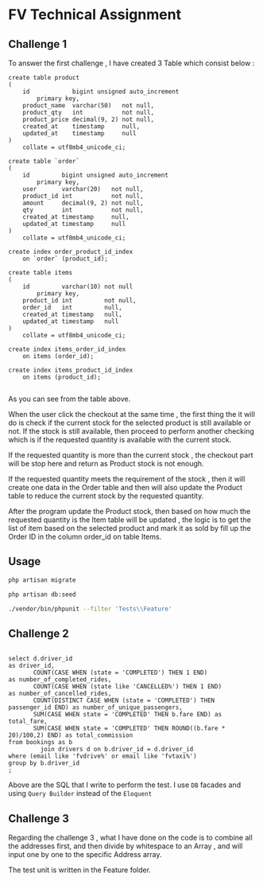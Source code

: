 # FV Technical Assignment


## Challenge 1

To answer the first challenge , I have created 3 Table which consist below :  

```mysql
create table product
(
    id            bigint unsigned auto_increment
        primary key,
    product_name  varchar(50)   not null,
    product_qty   int           not null,
    product_price decimal(9, 2) not null,
    created_at    timestamp     null,
    updated_at    timestamp     null
)
    collate = utf8mb4_unicode_ci;
```

```mysql
create table `order`
(
    id         bigint unsigned auto_increment
        primary key,
    user       varchar(20)   not null,
    product_id int           not null,
    amount     decimal(9, 2) not null,
    qty        int           not null,
    created_at timestamp     null,
    updated_at timestamp     null
)
    collate = utf8mb4_unicode_ci;

create index order_product_id_index
    on `order` (product_id);

```

```mysql
create table items
(
    id         varchar(10) not null
        primary key,
    product_id int         not null,
    order_id   int         null,
    created_at timestamp   null,
    updated_at timestamp   null
)
    collate = utf8mb4_unicode_ci;

create index items_order_id_index
    on items (order_id);

create index items_product_id_index
    on items (product_id);


```

As you can see from the table above.

When the user click the checkout at the same time , the first thing the it will do is check if the 
current stock for the selected product is still available or not. If the stock is still available, then 
proceed to perform another checking which is if the requested quantity is available with the current stock.

If the requested quantity is more than the current stock , the checkout part will be stop here and return as 
Product stock is not enough.

If the requested quantity meets the requirement of the stock , then it will create one data in the Order table
and then will also update the Product table to reduce the current stock by the requested quantity. 

After the program update the Product stock, then based on how much the requested quantity is the Item table will
be updated , the logic is to get the list of item based on the selected product and mark it as sold by fill up the
Order ID in the column order_id on table Items.


## Usage

```bash
php artisan migrate

php artisan db:seed

./vendor/bin/phpunit --filter 'Tests\\Feature'

```

## Challenge 2

```mysql

select d.driver_id                                                           as driver_id,
       COUNT(CASE WHEN (state = 'COMPLETED') THEN 1 END)                     as number_of_completed_rides,
       COUNT(CASE WHEN (state like 'CANCELLED%') THEN 1 END)                 as number_of_cancelled_rides,
       COUNT(DISTINCT CASE WHEN (state = 'COMPLETED') THEN passenger_id END) as number_of_unique_passengers,
       SUM(CASE WHEN state = 'COMPLETED' THEN b.fare END) as total_fare,
       SUM(CASE WHEN state = 'COMPLETED' THEN ROUND((b.fare * 20)/100,2) END) as total_commission
from bookings as b
         join drivers d on b.driver_id = d.driver_id
where (email like 'fvdrive%' or email like 'fvtaxi%')
group by b.driver_id
;

```

Above are the SQL that I write to perform the test. I use `DB` facades and using `Query Builder` 
instead of the `Eloquent`

## Challenge 3

Regarding the challenge 3 , what I have done on the code is to combine all the addresses first,
and then divide by whitespace to an Array , and will input one by one to the specific Address array.

The test unit is written in the Feature folder.

